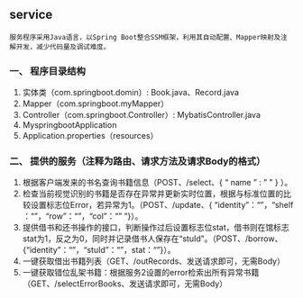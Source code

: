 ## service
    服务程序采用Java语言，以Spring Boot整合SSM框架，利用其自动配置、Mapper映射及注解开发，减少代码量及调试难度。
### 一、	程序目录结构
1.	实体类（com.springboot.domin）: Book.java、Record.java
2.	Mapper（com.springboot.myMapper）
3.	Controller（com.springboot.Controller）: MybatisController.java
4.	MyspringbootApplication 
5.	Application.properties（resources）
### 二、	提供的服务（注释为路由、请求方法及请求Body的格式）
1.	根据客户端发来的书名查询书籍信息（POST、/select、{ “ name ” : ” ” } ）。
2.	检查当前视觉识别的书籍是否存在异常并更新实时位置，根据与标准位置的比较设置标志位Error，若异常为1。（POST、/update、{ “identity”：“”，“shelf ：“”，“row”：“”，“col”：“” ”}）。
3.	提供借书和还书操作的接口，判断操作过后设置标志位stat，借书则在馆标志stat为1，反之为0，同时并记录借书人保存在“stuId”。（POST、/borrow、{“identity”：“”，“stuId”：“”，stat：“”}）。
4.	一键获取借出书籍列表（GET、/outRecords、发送请求即可，无需Body）
5.	一键获取错位乱架书籍：根据服务2设置的error检索出所有异常书籍（GET、/selectErrorBooks、发送请求即可，无需Body）

